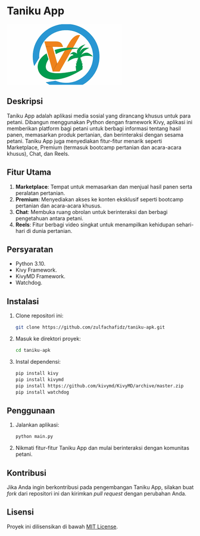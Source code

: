 # Taniku App

![Taniku App Logo](<https://github.com/zulfachafidz/taniku-apk/blob/main/assets/images/tani.jpg>)

## Deskripsi

Taniku App adalah aplikasi media sosial yang dirancang khusus untuk para petani. Dibangun menggunakan Python dengan framework Kivy, aplikasi ini memberikan platform bagi petani untuk berbagi informasi tentang hasil panen, memasarkan produk pertanian, dan berinteraksi dengan sesama petani. Taniku App juga menyediakan fitur-fitur menarik seperti Marketplace, Premium (termasuk bootcamp pertanian dan acara-acara khusus), Chat, dan Reels.

## Fitur Utama

1. **Marketplace**: Tempat untuk memasarkan dan menjual hasil panen serta peralatan pertanian.
2. **Premium**: Menyediakan akses ke konten eksklusif seperti bootcamp pertanian dan acara-acara khusus.
3. **Chat**: Membuka ruang obrolan untuk berinteraksi dan berbagi pengetahuan antara petani.
4. **Reels**: Fitur berbagi video singkat untuk menampilkan kehidupan sehari-hari di dunia pertanian.

## Persyaratan

- Python 3.10.
- Kivy Framework.
- KivyMD Framework.
- Watchdog.

## Instalasi

1. Clone repositori ini:

    ```bash
    git clone https://github.com/zulfachafidz/taniku-apk.git
    ```

2. Masuk ke direktori proyek:

    ```bash
    cd taniku-apk
    ```

3. Instal dependensi:

    ```bash
    pip install kivy
    pip install kivymd
    pip install https://github.com/kivymd/KivyMD/archive/master.zip
    pip install watchdog
    ```

## Penggunaan

1. Jalankan aplikasi:

    ```bash
    python main.py
    ```

2. Nikmati fitur-fitur Taniku App dan mulai berinteraksi dengan komunitas petani.

## Kontribusi

Jika Anda ingin berkontribusi pada pengembangan Taniku App, silakan buat *fork* dari repositori ini dan kirimkan *pull request* dengan perubahan Anda.

## Lisensi

Proyek ini dilisensikan di bawah [MIT License](LICENSE).
